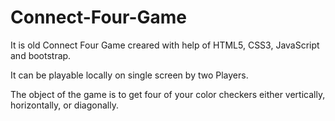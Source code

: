 # Connect-Four-Game

It is old Connect Four Game creared with help of HTML5, CSS3, JavaScript and bootstrap.

It can be playable locally on single screen by two Players.

The object of the game is to get four of your color checkers either vertically, horizontally, or diagonally.
